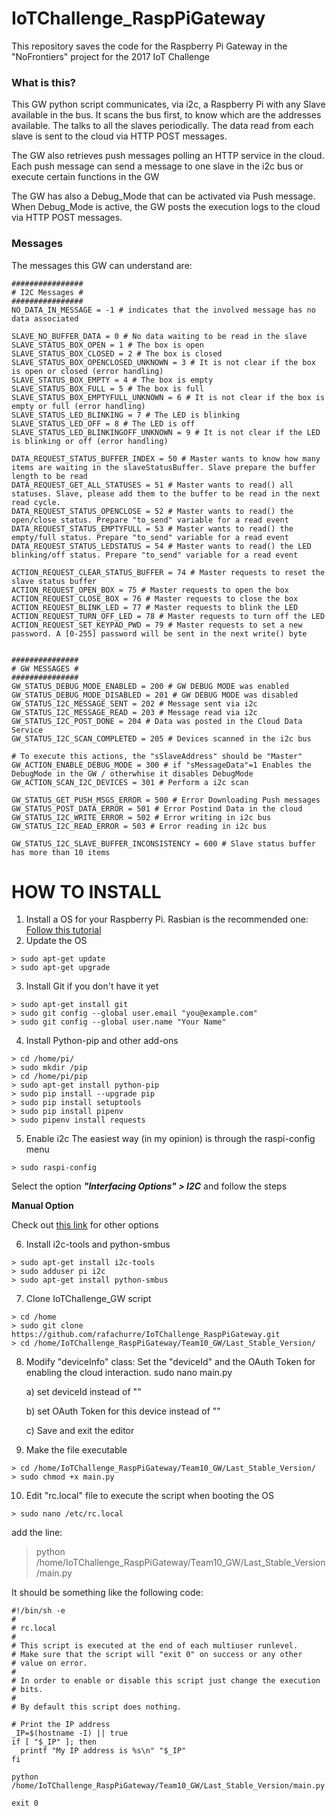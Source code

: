 # IoTChallenge_RaspPiGateway
This repository saves the code for the Raspberry Pi Gateway in the "NoFrontiers" project for the 2017 IoT Challenge

### What is this?
This GW python script communicates, via i2c, a Raspberry Pi with any Slave available in the bus. 
It scans the bus first, to know which are the addresses available. The talks to all the slaves periodically.
The data read from each slave is sent to the cloud via HTTP POST messages.

The GW also retrieves push messages polling an HTTP service in the cloud. 
Each push message can send a message to one slave in the i2c bus or execute certain functions in the GW

The GW has also a Debug_Mode that can be activated via Push message.
When Debug_Mode is active, the GW posts the execution logs to the cloud via HTTP POST messages.

### Messages
The messages this GW can understand are:
```
################
# I2C Messages #
################
NO_DATA_IN_MESSAGE = -1 # indicates that the involved message has no data associated

SLAVE_NO_BUFFER_DATA = 0 # No data waiting to be read in the slave
SLAVE_STATUS_BOX_OPEN = 1 # The box is open
SLAVE_STATUS_BOX_CLOSED = 2 # The box is closed
SLAVE_STATUS_BOX_OPENCLOSED_UNKNOWN = 3 # It is not clear if the box is open or closed (error handling)
SLAVE_STATUS_BOX_EMPTY = 4 # The box is empty
SLAVE_STATUS_BOX_FULL = 5 # The box is full
SLAVE_STATUS_BOX_EMPTYFULL_UNKNOWN = 6 # It is not clear if the box is empty or full (error handling)
SLAVE_STATUS_LED_BLINKING = 7 # The LED is blinking
SLAVE_STATUS_LED_OFF = 8 # The LED is off
SLAVE_STATUS_LED_BLINKINGOFF_UNKNOWN = 9 # It is not clear if the LED is blinking or off (error handling)

DATA_REQUEST_STATUS_BUFFER_INDEX = 50 # Master wants to know how many items are waiting in the slaveStatusBuffer. Slave prepare the buffer length to be read
DATA_REQUEST_GET_ALL_STATUSES = 51 # Master wants to read() all statuses. Slave, please add them to the buffer to be read in the next read cycle.
DATA_REQUEST_STATUS_OPENCLOSE = 52 # Master wants to read() the open/close status. Prepare "to_send" variable for a read event
DATA_REQUEST_STATUS_EMPTYFULL = 53 # Master wants to read() the empty/full status. Prepare "to_send" variable for a read event
DATA_REQUEST_STATUS_LEDSTATUS = 54 # Master wants to read() the LED blinking/off status. Prepare "to_send" variable for a read event

ACTION_REQUEST_CLEAR_STATUS_BUFFER = 74 # Master requests to reset the slave status buffer
ACTION_REQUEST_OPEN_BOX = 75 # Master requests to open the box
ACTION_REQUEST_CLOSE_BOX = 76 # Master requests to close the box
ACTION_REQUEST_BLINK_LED = 77 # Master requests to blink the LED
ACTION_REQUEST_TURN_OFF_LED = 78 # Master requests to turn off the LED
ACTION_REQUEST_SET_KEYPAD_PWD = 79 # Master requests to set a new password. A [0-255] password will be sent in the next write() byte


###############
# GW MESSAGES #
###############
GW_STATUS_DEBUG_MODE_ENABLED = 200 # GW DEBUG MODE was enabled
GW_STATUS_DEBUG_MODE_DISABLED = 201 # GW DEBUG MODE was disabled
GW_STATUS_I2C_MESSAGE_SENT = 202 # Message sent via i2c
GW_STATUS_I2C_MESSAGE_READ = 203 # Message read via i2c
GW_STATUS_I2C_POST_DONE = 204 # Data was posted in the Cloud Data Service
GW_STATUS_I2C_SCAN_COMPLETED = 205 # Devices scanned in the i2c bus

# To execute this actions, the "sSlaveAddress" should be "Master"
GW_ACTION_ENABLE_DEBUG_MODE = 300 # if "sMessageData"=1 Enables the DebugMode in the GW / otherwhise it disables DebugMode
GW_ACTION_SCAN_I2C_DEVICES = 301 # Perform a i2c scan

GW_STATUS_GET_PUSH_MSGS_ERROR = 500 # Error Downloading Push messages
GW_STATUS_POST_DATA_ERROR = 501 # Error Postind Data in the cloud
GW_STATUS_I2C_WRITE_ERROR = 502 # Error writing in i2c bus
GW_STATUS_I2C_READ_ERROR = 503 # Error reading in i2c bus

GW_STATUS_I2C_SLAVE_BUFFER_INCONSISTENCY = 600 # Slave status buffer has more than 10 items
```


# HOW TO INSTALL

1. Install a OS for your Raspberry Pi. Rasbian is the recommended one: [Follow this tutorial](https://www.raspberrypi.org/documentation/installation/installing-images/README.md)
2. Update the OS
```
> sudo apt-get update
> sudo apt-get upgrade
```
3. Install Git if you don't have it yet
```
> sudo apt-get install git
> sudo git config --global user.email "you@example.com"
> sudo git config --global user.name "Your Name"
```
4. Install Python-pip and other add-ons
```
> cd /home/pi/
> sudo mkdir /pip
> cd /home/pi/pip
> sudo apt-get install python-pip
> sudo pip install --upgrade pip
> sudo pip install setuptools
> sudo pip install pipenv
> sudo pipenv install requests
```
5. Enable i2c
   The easiest way (in my opinion) is through the raspi-config menu
```
> sudo raspi-config
```
   Select the option ***"Interfacing Options" > I2C*** and follow the steps</br>

   **Manual Option**

   Check out [this link](https://learn.adafruit.com/adafruits-raspberry-pi-lesson-4-gpio-setup/configuring-i2c) for other options

6. Install i2c-tools and python-smbus
```
> sudo apt-get install i2c-tools
> sudo adduser pi i2c
> sudo apt-get install python-smbus
```
7. Clone IoTChallenge_GW script
```
> cd /home
> sudo git clone https://github.com/rafachurre/IoTChallenge_RaspPiGateway.git
> cd /home/IoTChallenge_RaspPiGateway/Team10_GW/Last_Stable_Version/
```

8. Modify "deviceInfo" class: Set the "deviceId" and the OAuth Token for enabling the cloud interaction.
sudo nano main.py

    a) set deviceId instead of "<DeviceID>"

    b) set OAuth Token for this device instead of "<token>"

    c) Save and exit the editor

9. Make the file executable
```
> cd /home/IoTChallenge_RaspPiGateway/Team10_GW/Last_Stable_Version/
> sudo chmod +x main.py
```

10. Edit "rc.local" file to execute the script when booting the OS
```
> sudo nano /etc/rc.local
```

   add the line: 

 > python /home/IoTChallenge_RaspPiGateway/Team10_GW/Last_Stable_Version/main.py
 
   It should be something like the following code:
 
```
#!/bin/sh -e
#
# rc.local
#
# This script is executed at the end of each multiuser runlevel.
# Make sure that the script will "exit 0" on success or any other
# value on error.
#
# In order to enable or disable this script just change the execution
# bits.
#
# By default this script does nothing.

# Print the IP address
_IP=$(hostname -I) || true
if [ "$_IP" ]; then
  printf "My IP address is %s\n" "$_IP"
fi

python /home/IoTChallenge_RaspPiGateway/Team10_GW/Last_Stable_Version/main.py

exit 0
```
